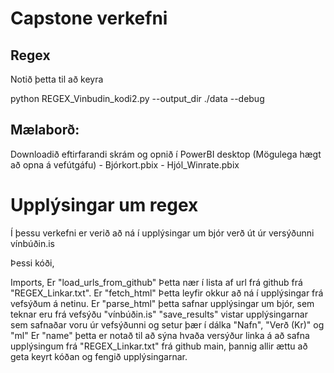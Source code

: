 # Capstone verkefni 

## Regex
Notið þetta til að keyra

python REGEX_Vinbudin_kodi2.py --output_dir ./data --debug

##  Mælaborð:
Downloadið eftirfarandi skrám og opnið í PowerBI desktop (Mögulega hægt að opna á vefútgáfu)
        - Bjórkort.pbix
        - Hjól_Winrate.pbix



# Upplýsingar um regex
Í þessu verkefni er verið að ná í upplýsingar um bjór verð út úr versýðunni vínbúðin.is

Þessi kóði,

Imports,
Er "load_urls_from_github" Þetta nær í lista af url frá github frá "REGEX_Linkar.txt".
Er "fetch_html" Þetta leyfir okkur að ná í upplýsingar frá vefsýðum á netinu.
Er "parse_html" þetta safnar upplýsingar um bjór, sem teknar eru frá vefsýðu "vínbúðin.is"
"save_results" vistar upplýsingarnar sem safnaðar voru úr vefsýðunni og setur þær í dálka "Nafn", "Verð (Kr)" og "ml"
Er "name" þetta er notað til að sýna hvaða versýður linka á að safna upplýsingum frá "REGEX_Linkar.txt" frá github main, þannig allir ættu að geta keyrt kóðan og fengið upplýsingarnar.
